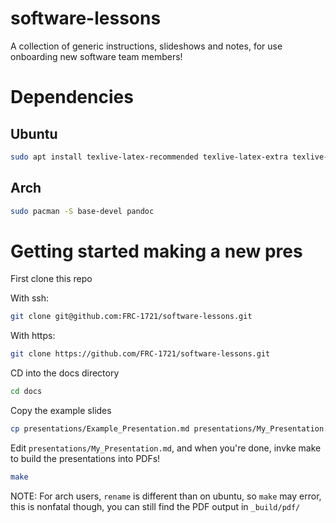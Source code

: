 # software-lessons

A collection of generic instructions, slideshows and notes, for use onboarding new software team members!


# Dependencies

## Ubuntu

```sh
sudo apt install texlive-latex-recommended texlive-latex-extra texlive-pictures pandoc rename
```

## Arch

```sh
sudo pacman -S base-devel pandoc
```

# Getting started making a new pres

First clone this repo

With ssh:

```sh
git clone git@github.com:FRC-1721/software-lessons.git
```

With https:

```sh
git clone https://github.com/FRC-1721/software-lessons.git
```

CD into the docs directory

```sh
cd docs
```

Copy the example slides

```sh
cp presentations/Example_Presentation.md presentations/My_Presentation.md
```

Edit `presentations/My_Presentation.md`, and when you're done, invke make to build the presentations into PDFs!

```sh
make
```

NOTE: For arch users, `rename` is different than on ubuntu, so `make` may error, this is nonfatal though, you can still find the PDF output in `_build/pdf/`
